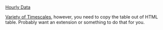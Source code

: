 [Hourly Data](https://www.bfxdata.com/datadownload/)

[Variety of Timescales](https://bitcoincharts.com/charts), however, you need to copy the table out of HTML table. Probably want an extension or something to do that for you.